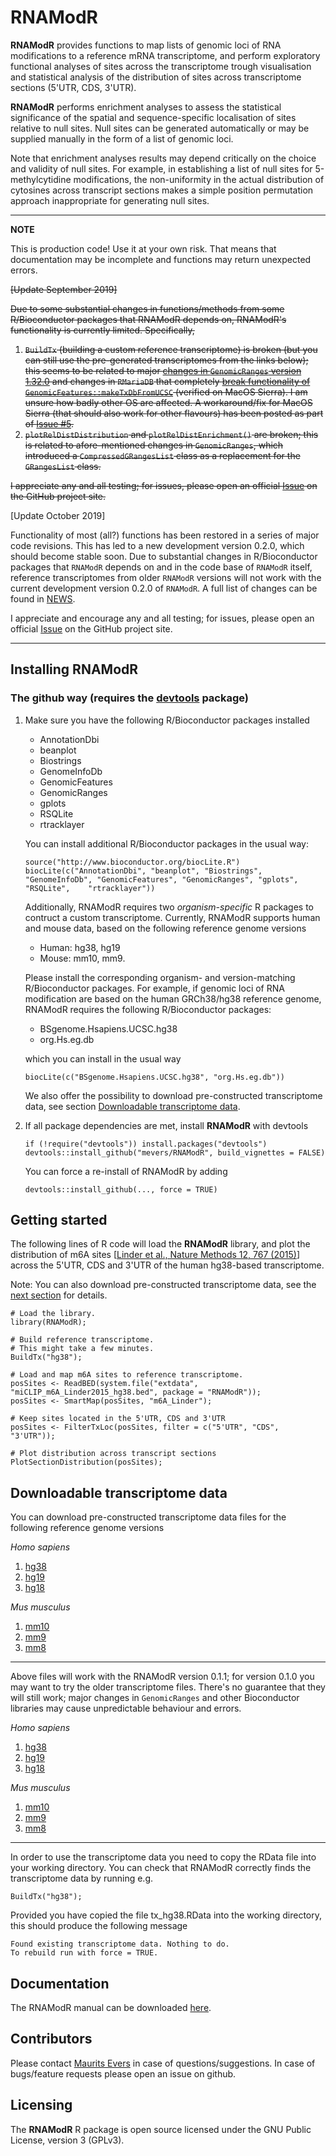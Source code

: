 # RNAModR

**RNAModR** provides functions to map lists of genomic loci of RNA modifications
to a reference mRNA transcriptome, and perform exploratory functional analyses of
sites across the transcriptome trough visualisation and statistical analysis of
the distribution of sites across transcriptome sections (5'UTR, CDS, 3'UTR).

**RNAModR** performs enrichment analyses to assess the statistical significance of
the spatial and sequence-specific localisation of sites relative to null sites.
Null sites can be generated automatically or may be supplied manually in the form
of a list of genomic loci.

Note that enrichment analyses results may depend critically on the choice and validity
of null sites. For example, in establishing a list of null sites for 5-methylcytidine
modifications, the non-uniformity in the actual distribution of cytosines across
transcript sections makes a simple position permutation approach inappropriate for
generating null sites.

---

**NOTE**

This is production code! Use it at your own risk. That means that documentation may be incomplete and functions may return unexpected errors.

<strike>[Update September 2019]

Due to some substantial changes in functions/methods from some R/Bioconductor packages that RNAModR depends on, RNAModR's functionality is currently limited. Specifically,

1. `BuildTx` (building a custom reference transcriptome) is broken (but you can still use the pre-generated transcriptomes from the links below); this seems to be related to major [changes in `GenomicRanges` version 1.32.0](https://github.com/Bioconductor/GenomicRanges/blob/master/NEWS) and changes in `RMariaDB` that completely [break functionality of `GenomicFeatures::makeTxDbFromUCSC`](https://github.com/r-dbi/RMariaDB/issues/135) (verified on MacOS Sierra). I am unsure how badly other OS are affected. A workaround/fix for MacOS Sierra (that should also work for other flavours) has been posted as part of [Issue #5](https://github.com/mevers/RNAModR/issues/5).
2. `plotRelDistDistribution` and `plotRelDistEnrichment()` are broken; this is related to afore-mentioned changes in `GenomicRanges`, which introduced a `CompressedGRangesList` class as a replacement for the `GRangesList` class.

I appreciate any and all testing; for issues, please open an official [Issue](https://github.com/mevers/RNAModR/issues/new) on the GitHub project site.
</strike>

[Update October 2019]

Functionality of most (all?) functions has been restored in a series of major code revisions. This has led to a new development version 0.2.0, which should become stable soon. Due to substantial changes in R/Bioconductor packages that `RNAModR` depends on and in the code base of `RNAModR` itself, reference transcriptomes from older `RNAModR` versions will not work with the current development version 0.2.0 of `RNAModR`. A full list of changes can be found in [NEWS](NEWS).

I appreciate and encourage any and all testing; for issues, please open an official [Issue](https://github.com/mevers/RNAModR/issues/new) on the GitHub project site.

---


## Installing RNAModR

### The github way (requires the [devtools](https://github.com/hadley/devtools) package)

1. Make sure you have the following R/Bioconductor packages installed

    * AnnotationDbi
    * beanplot
    * Biostrings
    * GenomeInfoDb
    * GenomicFeatures
    * GenomicRanges
    * gplots
    * RSQLite
    * rtracklayer

    You can install additional R/Bioconductor packages in the usual way:

    ```{r}
    source("http://www.bioconductor.org/biocLite.R")
    biocLite(c("AnnotationDbi", "beanplot", "Biostrings", "GenomeInfoDb", "GenomicFeatures", "GenomicRanges", "gplots", "RSQLite",    "rtracklayer"))
    ```

    Additionally, RNAModR requires two _organism-specific_ R packages to contruct a custom transcriptome. Currently, RNAModR    supports human and mouse data, based on the following reference genome versions

     * Human: hg38, hg19
     * Mouse: mm10, mm9.

    Please install the corresponding organism- and version-matching R/Bioconductor packages. For example, if genomic loci of RNA modification are based on the human GRCh38/hg38 reference genome,
    RNAModR requires the following R/Bioconductor packages:

     * BSgenome.Hsapiens.UCSC.hg38
     * org.Hs.eg.db

    which you can install in the usual way

    ```{r}
    biocLite(c("BSgenome.Hsapiens.UCSC.hg38", "org.Hs.eg.db"))
    ```

    We also offer the possibility to download pre-constructed transcriptome data, see section [Downloadable transcriptome data](#downloadTx).


2. If all package dependencies are met, install **RNAModR** with devtools

    ```{r}
    if (!require("devtools")) install.packages("devtools")
    devtools::install_github("mevers/RNAModR", build_vignettes = FALSE)
    ```

    You can force a re-install of RNAModR by adding

    ```{r}
    devtools::install_github(..., force = TRUE)
    ```

## Getting started
The following lines of R code will load the **RNAModR** library, and plot the distribution of m6A sites [[Linder et al., Nature Methods 12, 767 (2015)](http://www.nature.com/nmeth/journal/v12/n8/abs/nmeth.3453.html)] across the 5'UTR, CDS and 3'UTR of the human hg38-based transcriptome.

Note: You can also download pre-constructed transcriptome data, see the [next section](#downloadTx) for details.

```{r}
# Load the library.
library(RNAModR);

# Build reference transcriptome.
# This might take a few minutes.
BuildTx("hg38");

# Load and map m6A sites to reference transcriptome.
posSites <- ReadBED(system.file("extdata", "miCLIP_m6A_Linder2015_hg38.bed", package = "RNAModR"));
posSites <- SmartMap(posSites, "m6A_Linder");

# Keep sites located in the 5'UTR, CDS and 3'UTR
posSites <- FilterTxLoc(posSites, filter = c("5'UTR", "CDS", "3'UTR"));

# Plot distribution across transcript sections
PlotSectionDistribution(posSites);
```

## Downloadable transcriptome data<a name="downloadTx"></a>
You can download pre-constructed transcriptome data files for the following reference genome versions


*Homo sapiens*

1. [hg38](https://drive.google.com/open?id=1nBRsUWEq5FvoZmdYtGJWZhQCi2izajCr)
2. [hg19](https://drive.google.com/open?id=1OQnsmuieQw7KUXKPy6C5UnZGuavooW06)
3. [hg18](https://drive.google.com/open?id=18xufP2MQn39gTgkHob8dvOPXiPhKg_wc)

*Mus musculus*

1. [mm10](https://drive.google.com/open?id=17i3yHBjkL50K-o60mMFiP2SzhuW6v9nP)
2. [mm9](https://drive.google.com/open?id=1fO3BSojCb_BIE8DzmEKHw1miJOJZt0Zr)
3. [mm8](https://drive.google.com/open?id=1SqJEX0O6HL1baW8XHWkOMJr37AfAZ4q2)


----

Above files will work with the RNAModR version 0.1.1; for version 0.1.0 you may want to try the older transcriptome files. There's no guarantee that they will still work; major changes in `GenomicRanges` and other Bioconductor libraries may cause unpredictable behaviour and errors.

*Homo sapiens*

1. [hg38](https://drive.google.com/open?id=0B5_hfxBdKWHRVlBCTUlSazJfaWs)
2. [hg19](https://drive.google.com/open?id=0B5_hfxBdKWHRemRwMUtoa1ZnNVE)
3. [hg18](https://drive.google.com/open?id=0B5_hfxBdKWHRZ3ZqdXpVN0VmWlU)

*Mus musculus*

1. [mm10](https://drive.google.com/open?id=0B5_hfxBdKWHRYzliNkotN1NwSTQ)
2. [mm9](https://drive.google.com/open?id=0B5_hfxBdKWHRdkNSMmNleVJUSm8)
3. [mm8](https://drive.google.com/open?id=0B5_hfxBdKWHRMmN5WGRsRkpWcWc)

----

In order to use the transcriptome data you need to copy the RData file into your working directory.
You can check that RNAModR correctly finds the transcriptome data by running e.g.

```{r}
BuildTx("hg38");
```

Provided you have copied the file tx_hg38.RData into the working directory, this should produce the following message

```
Found existing transcriptome data. Nothing to do.
To rebuild run with force = TRUE.
```

## Documentation

The RNAModR manual can be downloaded [here](doc/RNAModR-manual.pdf).


## Contributors

Please contact [Maurits Evers](mailto:maurits.evers@anu.edu.au "Email Maurits Evers") in case of questions/suggestions.
In case of bugs/feature requests please open an issue on github.

## Licensing

The **RNAModR** R package is open source licensed under the
GNU Public License, version 3 (GPLv3).

